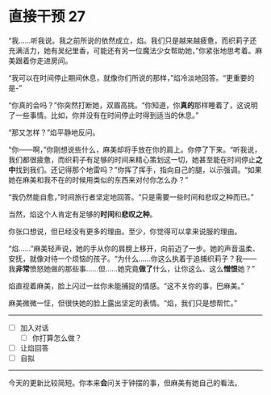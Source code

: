# 直接干预 27

“我……听我说。我之前所说的依然成立，焰。我们只是越来越疲惫，而织莉子还充满活力，她有吴纪里香，可能还有另一位魔法少女帮助她，”你紧张地思考着。麻美跟着你走进房间。

“我可以在时间停止期间休息，就像你们所说的那样，”焰冷淡地回答。“更重要的是-”

“你真的会吗？”你突然打断她，双眉高挑。“你知道，你**真的**那样睡着了，这说明了一些事情。比如，你并没有在时间停止时得到适当的休息。”

“那又怎样？”焰平静地反问。

“你——啊，”你刚想说些什么，麻美却将手放在你的肩上。你停了下来。“听我说，我们都很疲惫，而织莉子有足够的时间来精心策划这一切，她甚至能在时间停止**之中**找到我们。还记得那个地雷吗？”你挥了挥手，指向自己的腿，以示强调。“如果她在麻美和我不在的时候用类似的东西来对付你怎么办？”

“我仍然能自愈，”时间旅行者坚定地回答。“只是需要一些时间和悲叹之种而已。”

当然，焰这个人肯定有足够的**时间**和**悲叹之种**。

你张口想说，但已经没有更多的理由。至少，你觉得可以拿来说服的理由。

“焰……”麻美轻声说，她的手从你的肩膀上移开，向前迈了一步。她的声音温柔、安抚，就像对待一个烦恼的孩子。“为什么……你这么执着于追捕织莉子？我——我**非常**愤怒她做的那些事……但……她究竟**做了**什么，让你这么、这么**憎恨**她？”

焰直视着麻美，脸上闪过一丝你未能捕捉的情感。“这不关你的事，巴麻美。”

麻美微微一怔，但很快她的脸上露出坚定的表情。“焰，我们只是想帮忙。”

---

- [ ] 加入对话
  - [ ] 你打算怎么做？
- [ ] 让焰回答
- [ ] 自拟

---

今天的更新比较简短。你本来**会**问关于钟摆的事，但麻美有她自己的看法。
